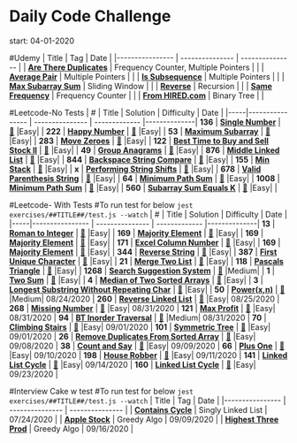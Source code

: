 # Daily Code Challenge
start: 04-01-2020


#Udemy
| Title           | Tag             | Date            |
|---------------- | --------------- | --------------- |
| [**Are There Duplicates**](https://github.com/minheekangg/kata-a-day/blob/master/exercises/udemy/are-there-duplicates.js) | Frequency Counter, Multiple Pointers | |
| [**Average Pair**](https://github.com/minheekangg/kata-a-day/blob/master/exercises/udemy/average-pair.js) | Multiple Pointers | |
| [**Is Subsequence**](https://github.com/minheekangg/kata-a-day/blob/master/exercises/udemy/is-subsequence.js) | Multiple Pointers | |
| [**Max Subarray Sum**](https://github.com/minheekangg/kata-a-day/blob/master/exercises/udemy/max-subarray-sum.js) | Sliding Window | |
| [**Reverse**](https://github.com/minheekangg/kata-a-day/blob/master/exercises/udemy/reverse.js) | Recursion | |
| [**Same Frequency**](https://github.com/minheekangg/kata-a-day/blob/master/exercises/udemy/same-frequency.js) | Frequency Counter | |
| [**From HIRED.com**](https://github.com/minheekangg/kata-a-day/blob/master/exercises/udemy/hired-BT-longer/index.js) | Binary Tree | |

#Leetcode-No Tests
|  #  | Title           |  Solution       | Difficulty    | Date         |
|-----|---------------- | --------------- | ------------- |--------------|
**136** | [**Single Number**](https://leetcode.com/problems/single-number/) | [:key:](https://github.com/minheekangg/kata-a-day/blob/master/exercises/leetcode/136-single-number.js) |Easy| |
**222** | [**Happy Number**](https://leetcode.com/problems/happy-number/) | [:key:](https://github.com/minheekangg/kata-a-day/blob/master/exercises/leetcode/222-happy-number.js) |Easy| |
**53** | [**Maximum Subarray**](https://leetcode.com/problems/maximum-subarray/) | [:key:](https://github.com/minheekangg/kata-a-day/blob/master/exercises/leetcode/53-max-subarray.js) |Easy| |
**283** | [**Move Zeroes**](https://leetcode.com/problems/move-zeroes/) | [:key:](https://github.com/minheekangg/kata-a-day/blob/master/exercises/leetcode/283-move-zeroes.js) |Easy| |
**122** | [**Best Time to Buy and Sell Stock II**](https://leetcode.com/problems/best-time-to-buy-and-sell-stock-ii/submissions/) | [:key:](https://github.com/minheekangg/kata-a-day/blob/master/exercises/leetcode/122-best-stock-profit.js) |Easy| |
**49** | [**Group Anagrams**](https://leetcode.com/problems/group-anagrams/) | [:key:](https://github.com/minheekangg/kata-a-day/blob/master/exercises/leetcode/49-group-anagrams.js) |Easy| |
**876** | [**Middle Linked List**](https://leetcode.com/problems/middle-of-the-linked-list/) | [:key:](https://github.com/minheekangg/kata-a-day/blob/master/exercises/leetcode/876-middle-linked-list.js) |Easy| |
**844** | [**Backspace String Compare**](https://leetcode.com/problems/backspace-string-compare/) | [:key:](https://github.com/minheekangg/kata-a-day/blob/master/exercises/leetcode/844-backspace-string-compare.js) |Easy| |
**155** | [**Min Stack**](https://leetcode.com/problems/min-stack/) | [:key:](https://github.com/minheekangg/kata-a-day/blob/master/exercises/leetcode/155-min-stack.js) |Easy| |
**x** | [**Performing String Shifts**](https://leetcode.com/explore/challenge/card/30-day-leetcoding-challenge/529/week-2/3299/) | [:key:](https://github.com/minheekangg/kata-a-day/blob/master/exercises/leetcode/performing-string-shifts.js) |Easy| |
**678** | [**Valid Parenthesis String**](https://leetcode.com/problems/valid-parenthesis-string/) | [:key:](https://github.com/minheekangg/kata-a-day/blob/master/exercises/leetcode/678-valid-parenthesis-string.js) |Easy| |
**64** | [**Minimum Path Sum**](https://leetcode.com/problems/minimum-path-sum/) | [:key:](https://github.com/minheekangg/kata-a-day/blob/master/exercises/leetcode/64-minimum-path-sum.js) |Easy| |
**1008** | [**Minimum Path Sum**](https://leetcode.com/problems/construct-binary-search-tree-from-preorder-traversal/) | [:key:](https://github.com/minheekangg/kata-a-day/blob/master/exercises/leetcode/1008-construct-bst-preorder.js) |Easy|  |
**560** | [**Subarray Sum Equals K**](https://leetcode.com/problems/subarray-sum-equals-k/) | [:key:](https://github.com/minheekangg/kata-a-day/blob/master/exercises/leetcode/560-subarray-sum-equals-k.js) |Easy| |


#Leetcode- With Tests
#To run test for below
```jest exercises/##TITLE##/test.js --watch```
|  #  | Title           |  Solution       | Difficulty    | Date          |
|-----|---------------- | --------------- | ------------- |--------------|
**13** | [**Roman to Integer**](https://leetcode.com/problems/roman-to-integer/) | [:key:](https://github.com/minheekangg/kata-a-day/blob/master/exercises/leetcode/13-roman-to-integer/index.js) |Easy| |
**169** | [**Majority Element**](https://leetcode.com/problems/majority-element/) | [:key:](https://github.com/minheekangg/kata-a-day/blob/master/exercises/leetcode/169-majority-element/index.js) |Easy| |
**169** | [**Majority Element**](https://leetcode.com/problems/majority-element/) | [:key:](https://github.com/minheekangg/kata-a-day/blob/master/exercises/leetcode/169-majority-element/index.js) |Easy| |
**171** | [**Excel Column Number**](https://leetcode.com/problems/excel-sheet-column-number/) | [:key:](https://github.com/minheekangg/kata-a-day/blob/master/exercises/leetcode/171-excel-column-number/index.js) |Easy| |
**169** | [**Majority Element**](https://leetcode.com/problems/majority-element/) | [:key:](https://github.com/minheekangg/kata-a-day/blob/master/exercises/leetcode/169-majority-element/index.js) |Easy| |
**344** | [**Reverse String**](https://leetcode.com/problems/reverse-string/) | [:key:](https://github.com/minheekangg/kata-a-day/blob/master/exercises/leetcode/344-reverse-string/index.js) |Easy| |
**387** | [**First Unique Character**](https://leetcode.com/problems/first-unique-character-in-a-string/) | [:key:](https://github.com/minheekangg/kata-a-day/blob/master/exercises/leetcode/387-first-uniq-char/index.js) |Easy| |
**21** | [**Merge Two List**](https://leetcode.com/problems/merge-two-sorted-lists/) | [:key:](https://github.com/minheekangg/kata-a-day/blob/master/exercises/leetcode/21-merge-two-list/index.js) |Easy| |
**118** | [**Pascals Triangle**](https://leetcode.com/problems/pascals-triangle/) | [:key:](https://github.com/minheekangg/kata-a-day/blob/master/exercises/leetcode/118-pascal-triangle/index.js) |Easy| |
**1268** | [**Search Suggestion System**](https://leetcode.com/problems/search-suggestions-system/) | [:key:](https://github.com/minheekangg/kata-a-day/blob/master/exercises/leetcode/1268-search-suggestion-system/index.js) |Medium| |
**1** | [**Two Sum**](https://leetcode.com/problems/two-sum/) | [:key:](https://github.com/minheekangg/kata-a-day/blob/master/exercises/leetcode/1-two-sum/index.js) |Easy| |
**4** | [**Median of Two Sorted Arrays**](https://leetcode.com/problems/median-of-two-sorted-arrays/) | [:key:](https://github.com/minheekangg/kata-a-day/blob/master/exercises/leetcode/4-medium-sorted-arr/index.js) |Easy| |
**3** | [**Longest Substring Without Repeating Char**](https://leetcode.com/problems/longest-substring-without-repeating-characters/) | [:key:](https://github.com/minheekangg/kata-a-day/blob/master/exercises/leetcode/3-longest-substring/index.js) |Easy| |
**50** | [**Power(x,n)**](https://leetcode.com/problems/powx-n) | [:key:](https://github.com/minheekangg/kata-a-day/blob/master/exercises/leetcode/50-power-xn/index.js) |Medium| 08/24/2020 |
**260** | [**Reverse Linked List**](https://leetcode.com/problems/reverse-linked-list/) | [:key:](https://github.com/minheekangg/kata-a-day/blob/master/exercises/leetcode/206-reverse-linked-list/index.js) |Easy| 08/25/2020 |
**268** | [**Missing Number**](https://leetcode.com/problems/missing-number/) | [:key:](https://github.com/minheekangg/kata-a-day/blob/master/exercises/leetcode/268-missing-number/index.js) |Easy| 08/31/2020 |
**121** | [**Max Profit**](https://leetcode.com/problems/best-time-to-buy-and-sell-stock/) | [:key:](https://github.com/minheekangg/kata-a-day/blob/master/exercises/leetcode/121-max-profit/index.js) |Easy| 08/31/2020 |
**94** | [**BT Inorder Traversal**](https://leetcode.com/problems/binary-tree-inorder-traversal/) | [:key:](https://github.com/minheekangg/kata-a-day/blob/master/exercises/leetcode/94-bt-inorder-traversal/index.js) |Medium| 08/31/2020 |
**70** | [**Climbing Stairs**](https://leetcode.com/problems/climbing-stairs/) | [:key:](https://github.com/minheekangg/kata-a-day/blob/master/exercises/leetcode/70-climbing-stairs/index.js) |Easy| 09/01/2020 |
**101** | [**Symmetric Tree**](https://leetcode.com/problems/symmetric-tree/) | [:key:](https://github.com/minheekangg/kata-a-day/blob/master/exercises/leetcode/101-symmetric-tree/index.js) |Easy| 09/01/2020 |
**26** | [**Remove Duplicates From Sorted Array**](https://leetcode.com/problems/remove-duplicates-from-sorted-array/) | [:key:](https://github.com/minheekangg/kata-a-day/blob/master/exercises/leetcode/26-remove-sorted-arr/index.js) |Easy| 09/08/2020 |
**38** | [**Count and Say**](https://leetcode.com/problems/count-and-say/) | [:key:](https://github.com/minheekangg/kata-a-day/blob/master/exercises/leetcode/38-count-and-say/index.js) |Easy| 09/09/2020 |
**66** | [**Plus One**](https://leetcode.com/problems/plus-one/) | [:key:](https://github.com/minheekangg/kata-a-day/blob/master/exercises/leetcode/66-plus-one/index.js) |Easy| 09/10/2020 |
**198** | [**House Robber**](https://leetcode.com/problems/house-robber/) | [:key:](https://github.com/minheekangg/kata-a-day/blob/master/exercises/leetcode/198-house-robber/index.js) |Easy| 09/11/2020 |
**141** | [**Linked List Cycle**](https://leetcode.com/problems/linked-list-cycle/) | [:key:](https://github.com/minheekangg/kata-a-day/blob/master/exercises/leetcode/141-linked-list-cycle/index.js) |Easy| 09/14/2020 |
**160** | [**Linked List Cycle**](https://leetcode.com/problems/intersection-of-two-linked-lists/) | [:key:](https://github.com/minheekangg/kata-a-day/blob/master/exercises/leetcode/160-intersection-linked-list/index.js) |Easy| 09/23/2020 |


#Interview Cake w test
#To run test for below
```jest exercises/##TITLE##/test.js --watch```
| Title           | Tag             | Date            |
|---------------- | --------------- | --------------- |
| [**Contains Cycle**](https://github.com/minheekangg/kata-a-day/blob/master/exercises/interview-cake/conatins-cycle/index.js) | Singly Linked List | 07/24/2020 |
| [**Apple Stock**](https://github.com/minheekangg/kata-a-day/blob/master/exercises/interview-cake/apple-stock/index.js) | Greedy Algo | 09/09/2020 |
| [**Highest Three Prod**](https://github.com/minheekangg/kata-a-day/blob/master/exercises/interview-cake/highest-three-prod/index.js) | Greedy Algo | 09/16/2020 |
